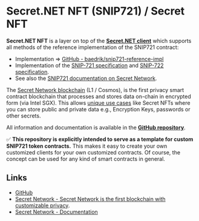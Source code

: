 # Secret.NET NFT (SNIP721) / Secret NFT
**Secret.NET NFT** is a layer on top of the [**Secret.NET client**](https://github.com/0xxCodemonkey/SecretNET) which supports all methods of the reference implementation of the SNIP721 contract:
- Implementation => [GitHub - baedrik/snip721-reference-impl](https://github.com/baedrik/snip721-reference-impl) 
- Implementation of the [SNIP-721 specification](https://github.com/SecretFoundation/SNIPs/blob/master/SNIP-721.md) and [SNIP-722 specification](https://github.com/baedrik/snip-722-spec/blob/master/SNIP-722.md).
- See also the [SNIP721 documentation on Secret Network](https://docs.scrt.network/secret-network-documentation/development/snips/snip-721-private-non-fungible-tokens-nfts).

The [Secret Network blockchain](https://scrt.network/) (L1 / Cosmos), is the first privacy smart contract blockchain that processes and stores data on-chain in encrypted form (via Intel SGX). 
This allows [unique use cases](https://docs.scrt.network/secret-network-documentation/secret-network-overview/use-cases) like Secret NFTs where you can store public and private data e.g., Encryption Keys, passwords or other secrets. 

All information and documentation is available in the [**GitHub repository**](https://github.com/0xxCodemonkey/SecretNET.NFT).

:white_check_mark: **This repository is explicitly intended to serve as a template for custom SNIP721 token contracts.** 
This makes it easy to create your own customized clients for your own customized contracts.
Of course, the concept can be used for any kind of smart contracts in general.


## Links
- [GitHub](https://github.com/0xxCodemonkey/SecretNET.NFT)
- [Secret Network - Secret Network is the first blockchain with customizable privacy](https://scrt.network/).
- [Secret Network - Documentation](https://docs.scrt.network/secret-network-documentation/)